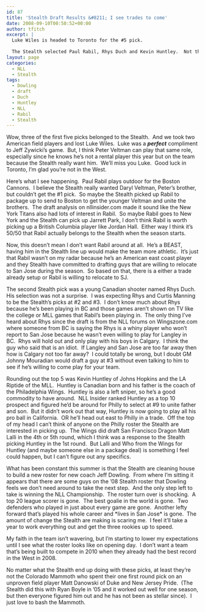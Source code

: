 ```yaml
---
id: 87
title: 'Stealth Draft Results &#8211; I see trades to come'
date: 2008-09-10T00:50:52+00:00
author: tfitch
excerpt: |
  Luke Wiles is headed to Toronto for the #5 pick.
  
  The Stealth selected Paul Rabil, Rhys Duch and Kevin Huntley.  Not the three I expected and maybe not the three that'll he around by opening day...
layout: page
categories:
  - NLL
  - Stealth
tags:
  - Dowling
  - draft
  - Duch
  - Huntley
  - NLL
  - Rabil
  - Stealth
---
```

Wow, three of the first five picks belonged to the Stealth.  And we took two American field players and lost Luke Wiles.  Luke was a _**perfect**_ compliment to Jeff Zywicki&#8217;s game.  But, I think Peter Veltman can play that same role, especially since he knows he&#8217;s not a rental player this year but on the team because the Stealth really want him.  We&#8217;ll miss you Luke.  Good luck in Toronto, I&#8217;m glad you&#8217;re not in the West.

Here&#8217;s what I see happening.  Paul Rabil plays outdoor for the Boston Cannons.  I believe the Stealth really wanted Daryl Veltman, Peter&#8217;s brother, but couldn&#8217;t get the #1 pick.  So maybe the Stealth picked up Rabil to package up to send to Boston to get the younger Veltman and unite the brothers.  The draft analysis on nllinsider.com made it sound like the New York Titans also had lots of interest in Rabil.  So maybe Rabil goes to New York and the Stealth can pick up Jarrett Park, I don&#8217;t think Rabil is worth picking up a British Columbia player like Jordan Hall.  Either way I think it&#8217;s 50/50 that Rabil actually belongs to the Stealth when the season starts.

Now, this doesn&#8217;t mean I don&#8217;t want Rabil around at all.  He&#8217;s a BEAST, having him in the Stealth line up would make the team more athletic.  It&#8217;s just that Rabil wasn&#8217;t on my radar because he&#8217;s an American east coast player and they Stealth have committed to drafting guys that are willing to relocate to San Jose during the season.  So based on that, there is a either a trade already setup or Rabil is willing to relocate to SJ.

The second Stealth pick was a young Canadian shooter named Rhys Duch.  His selection was not a surprise.  I was expecting Rhys and Curtis Manning to be the Stealth&#8217;s picks at #2 and #3.  I don&#8217;t know much about Rhys because he&#8217;s been playing in BC and those games aren&#8217;t shown on TV like the college or MLL games that Rabil&#8217;s been playing in.  The only thing I&#8217;ve heard about Rhys since the draft is from the NLL forums on Wingszone.com where someone from BC is saying the Rhys is a whiny player who won&#8217;t report to San Jose because he wasn&#8217;t even willing to play for Langley in BC.  Rhys will hold out and only play with his boys in Calgary.  I think the guy who said that is an idiot.  If Langley and San Jose are too far away then how is Calgary not too far away?  I could totally be wrong, but I doubt GM Johnny Mouradian would draft a guy at #3 without even talking to him to see if he&#8217;s willing to come play for your team.

Rounding out the top 5 was Kevin Huntley of Johns Hopkins and the LA Riptide of the MLL.  Huntley is Canadian born and his father is the coach of the Philadelphia Wings.  Huntley is also a left sniper, so he&#8217;s a good commodity to have around.  NLL Insider ranked Huntley as a top 10 prospect and figured he&#8217;d be around for Philly to select at #9 to unite father and son.  But it didn&#8217;t work out that way, Huntley is now going to play all his pro ball in California.  OR he&#8217;ll head out east to Philly in a trade.  Off the top of my head I can&#8217;t think of anyone on the Philly roster the Stealth are interested in picking up.  The Wings did draft San Francisco Dragon Matt Lalli in the 4th or 5th round, which I think was a response to the Stealth picking Huntley in the 1st round.  But Lalli and Who from the Wings for Huntley (and maybe someone else in a package deal) is something I feel could happen, but I can&#8217;t figure out any specifics.

What has been constant this summer is that the Stealth are cleaning house to build a new roster for new coach Jeff Dowling.  From where I&#8217;m sitting it appears that there are some guys on the &#8217;08 Stealth roster that Dowling feels we don&#8217;t need around to take the next step.  And the only step left to take is winning the NLL Championship.  The roster turn over is shocking.  A top 20 league scorer is gone.  The best goalie in the world is gone.  Two defenders who played in just about every game are gone.  Another lefty forward that&#8217;s played his whole career and \*lives in San Jose\* is gone.  The amount of change the Stealth are making is scaring me.  I feel it&#8217;ll take a year to work everything out and get the three rookies up to speed.

My faith in the team isn&#8217;t wavering, but I&#8217;m starting to lower my expectations until I see what the roster looks like on opening day.  I don&#8217;t want a team that&#8217;s being built to compete in 2010 when they already had the best record in the West in 2008.

No matter what the Stealth end up doing with these picks, at least they&#8217;re not the Colorado Mammoth who spent their one first round pick on an unproven field player Matt Danowski of Duke and New Jersey Pride.  (The Stealth did this with Ryan Boyle in &#8217;05 and it worked out well for one season, but then everyone figured him out and he has not been as stellar since).  I just love to bash the Mammoth.
